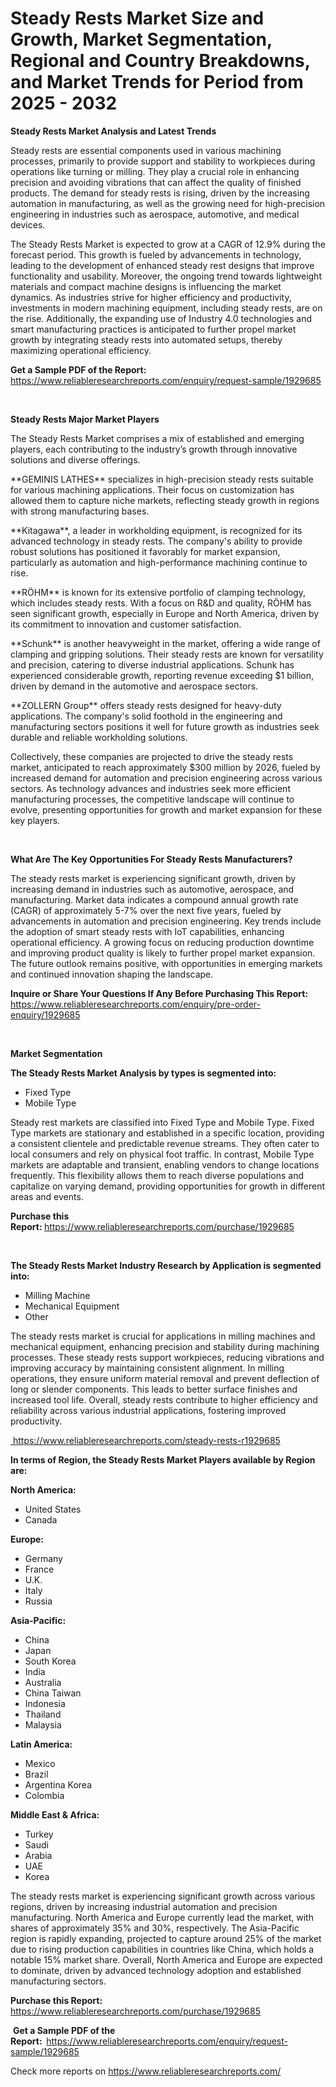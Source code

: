 <p><h1>Steady Rests Market Size and Growth, Market Segmentation, Regional and Country Breakdowns, and Market Trends for Period from 2025 -  2032</h1></p><p><strong>Steady Rests Market Analysis and Latest Trends</strong></p>
<p><p>Steady rests are essential components used in various machining processes, primarily to provide support and stability to workpieces during operations like turning or milling. They play a crucial role in enhancing precision and avoiding vibrations that can affect the quality of finished products. The demand for steady rests is rising, driven by the increasing automation in manufacturing, as well as the growing need for high-precision engineering in industries such as aerospace, automotive, and medical devices.</p><p>The Steady Rests Market is expected to grow at a CAGR of 12.9% during the forecast period. This growth is fueled by advancements in technology, leading to the development of enhanced steady rest designs that improve functionality and usability. Moreover, the ongoing trend towards lightweight materials and compact machine designs is influencing the market dynamics. As industries strive for higher efficiency and productivity, investments in modern machining equipment, including steady rests, are on the rise. Additionally, the expanding use of Industry 4.0 technologies and smart manufacturing practices is anticipated to further propel market growth by integrating steady rests into automated setups, thereby maximizing operational efficiency.</p></p>
<p><strong>Get a Sample PDF of the Report:&nbsp;</strong> <a href="https://www.reliableresearchreports.com/enquiry/request-sample/1929685?utm_campaign=2797&utm_medium=2&utm_source=Github&utm_content=ia&utm_term=10042025&utm_id=steady-rests">https://www.reliableresearchreports.com/enquiry/request-sample/1929685</a></p>
<p>&nbsp;</p>
<p><strong>Steady Rests Major Market Players</strong></p>
<p><p>The Steady Rests Market comprises a mix of established and emerging players, each contributing to the industry’s growth through innovative solutions and diverse offerings.</p><p>**GEMINIS LATHES** specializes in high-precision steady rests suitable for various machining applications. Their focus on customization has allowed them to capture niche markets, reflecting steady growth in regions with strong manufacturing bases.</p><p>**Kitagawa**, a leader in workholding equipment, is recognized for its advanced technology in steady rests. The company's ability to provide robust solutions has positioned it favorably for market expansion, particularly as automation and high-performance machining continue to rise.</p><p>**RÖHM** is known for its extensive portfolio of clamping technology, which includes steady rests. With a focus on R&D and quality, RÖHM has seen significant growth, especially in Europe and North America, driven by its commitment to innovation and customer satisfaction.</p><p>**Schunk** is another heavyweight in the market, offering a wide range of clamping and gripping solutions. Their steady rests are known for versatility and precision, catering to diverse industrial applications. Schunk has experienced considerable growth, reporting revenue exceeding $1 billion, driven by demand in the automotive and aerospace sectors.</p><p>**ZOLLERN Group** offers steady rests designed for heavy-duty applications. The company's solid foothold in the engineering and manufacturing sectors positions it well for future growth as industries seek durable and reliable workholding solutions.</p><p>Collectively, these companies are projected to drive the steady rests market, anticipated to reach approximately $300 million by 2026, fueled by increased demand for automation and precision engineering across various sectors. As technology advances and industries seek more efficient manufacturing processes, the competitive landscape will continue to evolve, presenting opportunities for growth and market expansion for these key players.</p></p>
<p>&nbsp;</p>
<p><strong>What Are The Key Opportunities For Steady Rests Manufacturers?</strong></p>
<p><p>The steady rests market is experiencing significant growth, driven by increasing demand in industries such as automotive, aerospace, and manufacturing. Market data indicates a compound annual growth rate (CAGR) of approximately 5-7% over the next five years, fueled by advancements in automation and precision engineering. Key trends include the adoption of smart steady rests with IoT capabilities, enhancing operational efficiency. A growing focus on reducing production downtime and improving product quality is likely to further propel market expansion. The future outlook remains positive, with opportunities in emerging markets and continued innovation shaping the landscape.</p></p>
<p><strong>Inquire or Share Your Questions If Any Before Purchasing This Report:</strong> <a href="https://www.reliableresearchreports.com/enquiry/pre-order-enquiry/1929685?utm_campaign=2797&utm_medium=2&utm_source=Github&utm_content=ia&utm_term=10042025&utm_id=steady-rests">https://www.reliableresearchreports.com/enquiry/pre-order-enquiry/1929685</a></p>
<p>&nbsp;</p>
<p><strong>Market Segmentation</strong></p>
<p><strong>The Steady Rests Market Analysis by types is segmented into:</strong></p>
<p><ul><li>Fixed Type</li><li>Mobile Type</li></ul></p>
<p><p>Steady rest markets are classified into Fixed Type and Mobile Type. Fixed Type markets are stationary and established in a specific location, providing a consistent clientele and predictable revenue streams. They often cater to local consumers and rely on physical foot traffic. In contrast, Mobile Type markets are adaptable and transient, enabling vendors to change locations frequently. This flexibility allows them to reach diverse populations and capitalize on varying demand, providing opportunities for growth in different areas and events.</p></p>
<p><strong>Purchase this Report:&nbsp;</strong><a href="https://www.reliableresearchreports.com/purchase/1929685?utm_campaign=2797&utm_medium=2&utm_source=Github&utm_content=ia&utm_term=10042025&utm_id=steady-rests">https://www.reliableresearchreports.com/purchase/1929685</a></p>
<p>&nbsp;</p>
<p><strong>The Steady Rests Market Industry Research by Application is segmented into:</strong></p>
<p><ul><li>Milling Machine</li><li>Mechanical Equipment</li><li>Other</li></ul></p>
<p><p>The steady rests market is crucial for applications in milling machines and mechanical equipment, enhancing precision and stability during machining processes. These steady rests support workpieces, reducing vibrations and improving accuracy by maintaining consistent alignment. In milling operations, they ensure uniform material removal and prevent deflection of long or slender components. This leads to better surface finishes and increased tool life. Overall, steady rests contribute to higher efficiency and reliability across various industrial applications, fostering improved productivity.</p></p>
<p><a href="https://www.reliableresearchreports.com/steady-rests-r1929685?utm_campaign=2797&utm_medium=2&utm_source=Github&utm_content=ia&utm_term=10042025&utm_id=steady-rests">&nbsp;https://www.reliableresearchreports.com/steady-rests-r1929685</a></p>
<p><strong>In terms of Region, the Steady Rests Market Players available by Region are:</strong></p>
<p>
    <p> <strong> North America: </strong>
        <ul>
            <li>United States</li>
            <li>Canada</li>
        </ul>
        </p> 
    <p> <strong> Europe: </strong>
        <ul>
            <li>Germany</li>
            <li>France</li>
            <li>U.K.</li>
            <li>Italy</li>
            <li>Russia</li>
        </ul>
        </p> 
    <p> <strong> Asia-Pacific: </strong>
        <ul>
            <li>China</li>
            <li>Japan</li>
            <li>South Korea</li>
            <li>India</li>
            <li>Australia</li>
            <li>China Taiwan</li>
            <li>Indonesia</li>
            <li>Thailand</li>
            <li>Malaysia</li>
        </ul>
        </p> 
    <p> <strong> Latin America: </strong>
        <ul>
            <li>Mexico</li>
            <li>Brazil</li>
            <li>Argentina Korea</li>
            <li>Colombia</li>
        </ul>
        </p> 
    <p> <strong> Middle East & Africa: </strong>
        <ul>
            <li>Turkey</li>
            <li>Saudi</li>
            <li>Arabia</li>
            <li>UAE</li>
            <li>Korea</li>
        </ul>
    </p>
    </p>
<p><p>The steady rests market is experiencing significant growth across various regions, driven by increasing industrial automation and precision manufacturing. North America and Europe currently lead the market, with shares of approximately 35% and 30%, respectively. The Asia-Pacific region is rapidly expanding, projected to capture around 25% of the market due to rising production capabilities in countries like China, which holds a notable 15% market share. Overall, North America and Europe are expected to dominate, driven by advanced technology adoption and established manufacturing sectors.</p></p>
<p><strong>Purchase this Report: </strong><a href="https://www.reliableresearchreports.com/purchase/1929685?utm_campaign=2797&utm_medium=2&utm_source=Github&utm_content=ia&utm_term=10042025&utm_id=steady-rests">https://www.reliableresearchreports.com/purchase/1929685</a></p>
<p>&nbsp;<strong>Get a Sample PDF of the Report:&nbsp;&nbsp;</strong><a href="https://www.reliableresearchreports.com/enquiry/request-sample/1929685?utm_campaign=2797&utm_medium=2&utm_source=Github&utm_content=ia&utm_term=10042025&utm_id=steady-rests">https://www.reliableresearchreports.com/enquiry/request-sample/1929685</a></p>
<p><strong></strong></p>
<p>Check more reports on <a href="https://www.reliableresearchreports.com/?utm_campaign=2797&utm_medium=2&utm_source=Github&utm_content=ia&utm_term=10042025&utm_id=steady-rests">https://www.reliableresearchreports.com/</a></p>